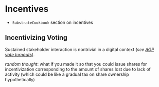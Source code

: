 # Incentives

* `SubstrateCookbook` section on incentives


## Incentivizing Voting

Sustained stakeholder interaction is nontrivial in a digital context (*see [AGP vote turnouts](https://forum.aragon.org/t/evaluating-the-agp-1-voting-results-makes-me-think-we-need-an-aragon-community-token-act/290)*). 

*random thought*: what if you made it so that you could issue shares for incentivization corresponding to the amount of shares lost due to lack of activity (which could be like a gradual tax on share ownership hypothetically)